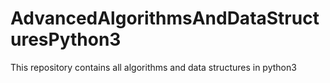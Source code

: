 # AdvancedAlgorithmsAndDataStructuresPython3
This repository contains all algorithms and data structures in python3
